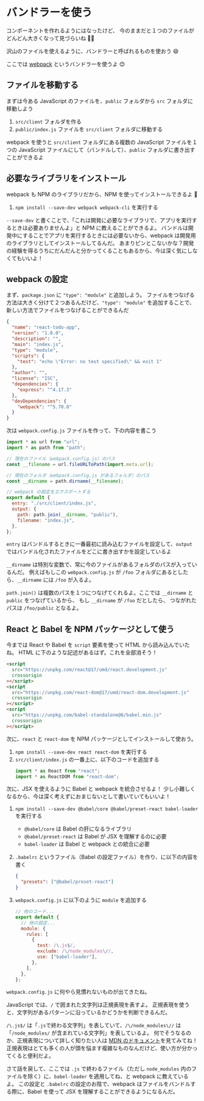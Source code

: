 # バンドラーを使う

コンポーネントを作れるようにはなったけど、
今のままだと１つのファイルがどんどん大きくなって見づらいね 😵‍💫

沢山のファイルを使えるように、バンドラーと呼ばれるものを使おう 😄

ここでは [webpack](https://webpack.js.org) というバンドラーを使うよ 😊

## ファイルを移動する

まずは今ある JavaScript のファイルを、`public` フォルダから `src` フォルダに移動しよう

1. `src/client` フォルダを作る
2. `public/index.js` ファイルを `src/client` フォルダに移動する

webpack を使うと `src/client` フォルダにある複数の JavaScript ファイルを１つの JavaScript ファイルにして（バンドルして）、`public` フォルダに書き出すことができるよ

## 必要なライブラリをインストール

webpack も NPM のライブラリだから、NPM を使ってインストールできるよ 🙂

1. `npm install --save-dev webpack webpack-cli` を実行する

`--save-dev` と書くことで、「これは開発に必要なライブラリで、アプリを実行するときは必要ありませんよ」と NPM に教えることができるよ。
バンドルは開発中にすることでアプリを実行するときには必要ないから、webpack は開発用のライブラリとしてインストールしてるんだ。
あまりピンとこないかな？開発の経験を得るうちにだんだんと分かってくることもあるから、今は深く気にしなくてもいいよ！

## webpack の設定

まず、`package.json` に `"type": "module"` と追加しよう。
ファイルをつなげる方法は大きく分けて２つあるんだけど、`"type": "module"` を追加することで、新しい方法でファイルをつなげることができるんだ

```json
{
  "name": "react-todo-app",
  "version": "1.0.0",
  "description": "",
  "main": "index.js",
  "type": "module",
  "scripts": {
    "test": "echo \"Error: no test specified\" && exit 1"
  },
  "author": "",
  "license": "ISC",
  "dependencies": {
    "express": "^4.17.3"
  },
  "devDependencies": {
    "webpack": "^5.70.0"
  }
}
```

次は `webpack.config.js` ファイルを作って、下の内容を書こう

```javascript
import * as url from "url";
import * as path from "path";

// 現在のファイル（webpack.config.js）のパス
const __filename = url.fileURLToPath(import.meta.url);

// 現在のフォルダ（webpack.config.js があるフォルダ）のパス
const __dirname = path.dirname(__filename);

// webpack の設定をエクスポートする
export default {
  entry: "./src/client/index.js",
  output: {
    path: path.join(__dirname, "public"),
    filename: "index.js",
  },
};
```

`entry` はバンドルするときに一番最初に読み込むファイルを設定して、`output` ではバンドル化されたファイルをどこに書き出すかを設定しているよ

`__dirname` は特別な変数で、常に今のファイルがあるフォルダのパスが入っているんだ。
例えばもしこの `webpack.config.js` が `/foo` フォルダにあるとしたら、`__dirname` には `/foo` が入るよ。

`path.join()` は複数のパスを１つにつなげてくれるよ。ここでは `__dirname` と `public` をつなげているから、
もし `__dirname` が `/foo` だとしたら、 つながれたパスは `/foo/public` となるよ。

## React と Babel を NPM パッケージとして使う

今までは React や Babel を `script` 要素を使って HTML から読み込んでいたね。
HTML に下のような記述があるはず。これを全部消そう！

```html
<script
  src="https://unpkg.com/react@17/umd/react.development.js"
  crossorigin
></script>
<script
  src="https://unpkg.com/react-dom@17/umd/react-dom.development.js"
  crossorigin
></script>
<script
  src="https://unpkg.com/babel-standalone@6/babel.min.js"
  crossorigin
></script>
```

次に、`react` と `react-dom` を NPM パッケージとしてインストールして使おう。

1. `npm install --save-dev react react-dom` を実行する
2. `src/client/index.js` の一番上に、以下のコードを追加する
   ```javascript
   import * as React from "react";
   import * as ReactDOM from "react-dom";
   ```

次に、JSX を使えるように Babel と webpack を統合させるよ！
少し小難しくなるから、今は深く考えずにおまじないとして書いていてもいいよ！

1. `npm install --save-dev @babel/core @babel/preset-react babel-loader` を実行する
   - `@babel/core` は Babel の肝になるライブラリ
   - `@babel/preset-react` は Babel が JSX を理解するのに必要
   - `babel-loader` は Babel と webpack との統合に必要
2. `.babelrc` というファイル（Babel の設定ファイル）を作り、に以下の内容を書く
   ```json
   {
     "presets": ["@babel/preset-react"]
   }
   ```
3. `webpack.config.js` に以下のように `module` を追加する

   ```javascript
   // 他のコード...
   export default {
     // 他の設定...
     module: {
       rules: [
         {
           test: /\.js$/,
           exclude: /\/node_modules\//,
           use: ["babel-loader"],
         },
       ],
     },
   };
   ```

`webpack.config.js` に何やら見慣れないものが出てきたね。

JavaScript では、`/` で囲まれた文字列は正規表現を表すよ。
正規表現を使うと、文字列があるパターンに沿っているかどうかを判断できるんだ。

`/\.js$/` は「`.js`で終わる文字列」を表していて、`/\/node_modules\//` は「`/node_modules/` が含まれている文字列」を表しているよ。
何でそうなるのか、正規表現について詳しく知りたい人は [MDN のドキュメント](https://developer.mozilla.org/ja/docs/Web/JavaScript/Guide/Regular_Expressions)を見てみてね！
正規表現はとても多くの人が頭を悩ます複雑なものなんだけど、使い方が分かってくると便利だよ。

さて話を戻して、ここでは `.js` で終わるファイル（ただし `node_modules` 内のファイルを除く）に、`babel-loader` を適用してね、と webpack に教えているよ。
この設定と `.babelrc` の設定のお陰で、webpack はファイルをバンドルする際に、Babel を使って JSX を理解することができるようになるんだ。
